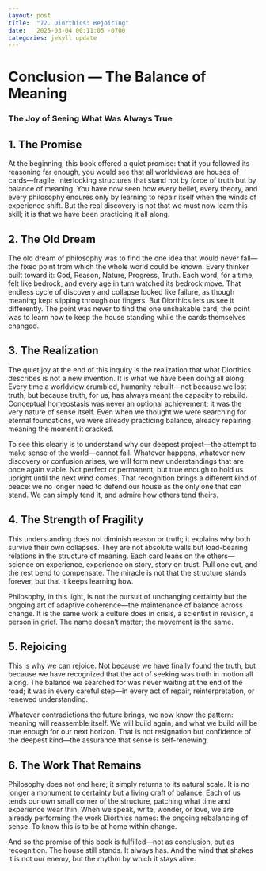 ```yaml
---
layout: post
title:  "72. Diorthics: Rejoicing"
date:   2025-03-04 00:11:05 -0700
categories: jekyll update
---
```


# Conclusion — The Balance of Meaning  
### The Joy of Seeing What Was Always True  

## 1. The Promise  

At the beginning, this book offered a quiet promise: that if you followed its reasoning far enough, you would see that all worldviews are houses of cards—fragile, interlocking structures that stand not by force of truth but by balance of meaning. You have now seen how every belief, every theory, and every philosophy endures only by learning to repair itself when the winds of experience shift. But the real discovery is not that we must now learn this skill; it is that we have been practicing it all along.  

## 2. The Old Dream  

The old dream of philosophy was to find the one idea that would never fall—the fixed point from which the whole world could be known. Every thinker built toward it: God, Reason, Nature, Progress, Truth. Each word, for a time, felt like bedrock, and every age in turn watched its bedrock move. That endless cycle of discovery and collapse looked like failure, as though meaning kept slipping through our fingers. But Diorthics lets us see it differently. The point was never to find the one unshakable card; the point was to learn how to keep the house standing while the cards themselves changed.  

## 3. The Realization  

The quiet joy at the end of this inquiry is the realization that what Diorthics describes is not a new invention. It is what we have been doing all along. Every time a worldview crumbled, humanity rebuilt—not because we lost truth, but because truth, for us, has always meant the capacity to rebuild. Conceptual homeostasis was never an optional achievement; it was the very nature of sense itself. Even when we thought we were searching for eternal foundations, we were already practicing balance, already repairing meaning the moment it cracked.  

To see this clearly is to understand why our deepest project—the attempt to make sense of the world—cannot fail. Whatever happens, whatever new discovery or confusion arises, we will form new understandings that are once again viable. Not perfect or permanent, but true enough to hold us upright until the next wind comes. That recognition brings a different kind of peace: we no longer need to defend our house as the only one that can stand. We can simply tend it, and admire how others tend theirs.  

## 4. The Strength of Fragility  

This understanding does not diminish reason or truth; it explains why both survive their own collapses. They are not absolute walls but load-bearing relations in the structure of meaning. Each card leans on the others—science on experience, experience on story, story on trust. Pull one out, and the rest bend to compensate. The miracle is not that the structure stands forever, but that it keeps learning how.  

Philosophy, in this light, is not the pursuit of unchanging certainty but the ongoing art of adaptive coherence—the maintenance of balance across change. It is the same work a culture does in crisis, a scientist in revision, a person in grief. The name doesn’t matter; the movement is the same.  

## 5. Rejoicing  

This is why we can rejoice. Not because we have finally found the truth, but because we have recognized that the act of seeking was truth in motion all along. The balance we searched for was never waiting at the end of the road; it was in every careful step—in every act of repair, reinterpretation, or renewed understanding.  

Whatever contradictions the future brings, we now know the pattern: meaning will reassemble itself. We will build again, and what we build will be true enough for our next horizon. That is not resignation but confidence of the deepest kind—the assurance that sense is self-renewing.  

## 6. The Work That Remains  

Philosophy does not end here; it simply returns to its natural scale. It is no longer a monument to certainty but a living craft of balance. Each of us tends our own small corner of the structure, patching what time and experience wear thin. When we speak, write, wonder, or love, we are already performing the work Diorthics names: the ongoing rebalancing of sense. To know this is to be at home within change.  

And so the promise of this book is fulfilled—not as conclusion, but as recognition. The house still stands. It always has. And the wind that shakes it is not our enemy, but the rhythm by which it stays alive.  
